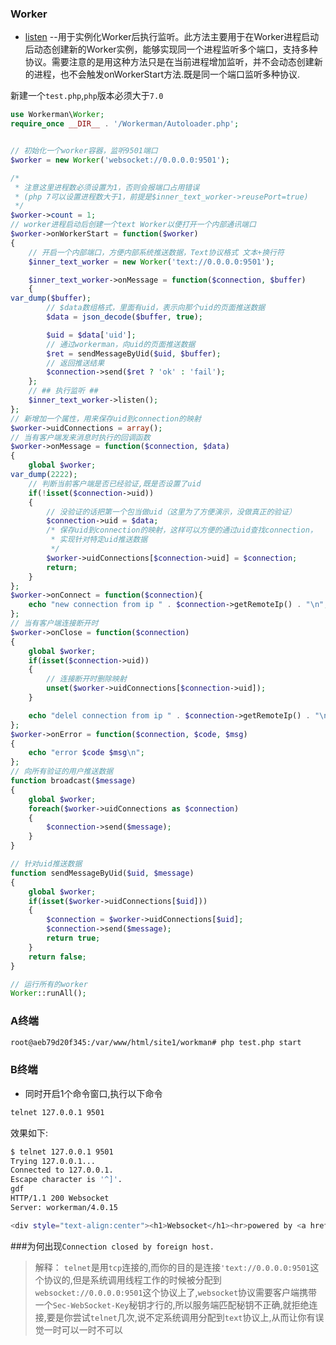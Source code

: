 ### Worker

- [listen](http://doc.workerman.net/worker/listen.html)
--用于实例化Worker后执行监听。此方法主要用于在Worker进程启动后动态创建新的Worker实例，能够实现同一个进程监听多个端口，支持多种协议。需要注意的是用这种方法只是在当前进程增加监听，并不会动态创建新的进程，也不会触发onWorkerStart方法.既是同一个端口监听多种协议.

新建一个`test.php`,`php`版本必须大于`7.0`
```php
use Workerman\Worker;
require_once __DIR__ . '/Workerman/Autoloader.php';


// 初始化一个worker容器，监听9501端口
$worker = new Worker('websocket://0.0.0.0:9501');

/*
 * 注意这里进程数必须设置为1，否则会报端口占用错误
 * (php 7可以设置进程数大于1，前提是$inner_text_worker->reusePort=true)
 */
$worker->count = 1;
// worker进程启动后创建一个text Worker以便打开一个内部通讯端口
$worker->onWorkerStart = function($worker)
{
    // 开启一个内部端口，方便内部系统推送数据，Text协议格式 文本+换行符
    $inner_text_worker = new Worker('text://0.0.0.0:9501');

    $inner_text_worker->onMessage = function($connection, $buffer)
    {
var_dump($buffer);
        // $data数组格式，里面有uid，表示向那个uid的页面推送数据
        $data = json_decode($buffer, true);

        $uid = $data['uid'];
        // 通过workerman，向uid的页面推送数据
        $ret = sendMessageByUid($uid, $buffer);
        // 返回推送结果
        $connection->send($ret ? 'ok' : 'fail');
    };
    // ## 执行监听 ##
    $inner_text_worker->listen();
};
// 新增加一个属性，用来保存uid到connection的映射
$worker->uidConnections = array();
// 当有客户端发来消息时执行的回调函数
$worker->onMessage = function($connection, $data)
{
    global $worker;
var_dump(2222);
    // 判断当前客户端是否已经验证,既是否设置了uid
    if(!isset($connection->uid))
    {
        // 没验证的话把第一个包当做uid（这里为了方便演示，没做真正的验证）
        $connection->uid = $data;
        /* 保存uid到connection的映射，这样可以方便的通过uid查找connection，
         * 实现针对特定uid推送数据
         */
        $worker->uidConnections[$connection->uid] = $connection;
        return;
    }
};
$worker->onConnect = function($connection){
    echo "new connection from ip " . $connection->getRemoteIp() . "\n";
};
// 当有客户端连接断开时
$worker->onClose = function($connection)
{
    global $worker;
    if(isset($connection->uid))
    {
        // 连接断开时删除映射
        unset($worker->uidConnections[$connection->uid]);
    }

    echo "delel connection from ip " . $connection->getRemoteIp() . "\n";
};
$worker->onError = function($connection, $code, $msg)
{
    echo "error $code $msg\n";
};
// 向所有验证的用户推送数据
function broadcast($message)
{
    global $worker;
    foreach($worker->uidConnections as $connection)
    {
        $connection->send($message);
    }
}

// 针对uid推送数据
function sendMessageByUid($uid, $message)
{
    global $worker;
    if(isset($worker->uidConnections[$uid]))
    {
        $connection = $worker->uidConnections[$uid];
        $connection->send($message);
        return true;
    }
    return false;
}

// 运行所有的worker
Worker::runAll();
```
### A终端
```sh
root@aeb79d20f345:/var/www/html/site1/workman# php test.php start 
```

### B终端
- 同时开启1个命令窗口,执行以下命令

```sh
telnet 127.0.0.1 9501
```
效果如下:

```sh
$ telnet 127.0.0.1 9501
Trying 127.0.0.1...
Connected to 127.0.0.1.
Escape character is '^]'.
gdf
HTTP/1.1 200 Websocket
Server: workerman/4.0.15

<div style="text-align:center"><h1>Websocket</h1><hr>powered by <a href="https://www.workerman.net">workerman 4.0.15</a></div>Connection closed by foreign host.

```
###为何出现`Connection closed by foreign host.`
> 解释： `telnet`是用`tcp`连接的,而你的目的是连接`'text://0.0.0.0:9501`这个协议的,但是系统调用线程工作的时候被分配到`websocket://0.0.0.0:9501`这个协议上了,`websocket`协议需要客户端携带一个`Sec-WebSocket-Key`秘钥才行的,所以服务端匹配秘钥不正确,就拒绝连接,要是你尝试`telnet`几次,说不定系统调用分配到`text`协议上,从而让你有误觉一时可以一时不可以
